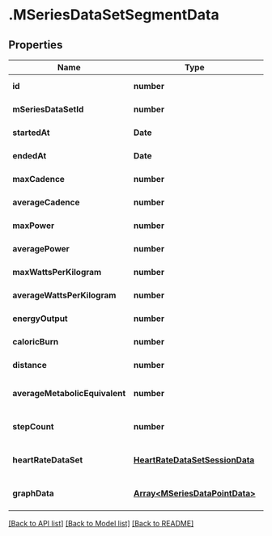 # .MSeriesDataSetSegmentData

## Properties

Name | Type | Description | Notes
------------ | ------------- | ------------- | -------------
**id** | **number** |  | [default to undefined]
**mSeriesDataSetId** | **number** |  | [default to undefined]
**startedAt** | **Date** |  | [default to undefined]
**endedAt** | **Date** |  | [default to undefined]
**maxCadence** | **number** |  | [default to undefined]
**averageCadence** | **number** |  | [default to undefined]
**maxPower** | **number** |  | [default to undefined]
**averagePower** | **number** |  | [default to undefined]
**maxWattsPerKilogram** | **number** |  | [default to undefined]
**averageWattsPerKilogram** | **number** |  | [default to undefined]
**energyOutput** | **number** |  | [default to undefined]
**caloricBurn** | **number** |  | [default to undefined]
**distance** | **number** |  | [default to undefined]
**averageMetabolicEquivalent** | **number** |  | [optional] [default to undefined]
**stepCount** | **number** |  | [optional] [default to undefined]
**heartRateDataSet** | [**HeartRateDataSetSessionData**](HeartRateDataSetSessionData.md) |  | [optional] [default to undefined]
**graphData** | [**Array&lt;MSeriesDataPointData&gt;**](MSeriesDataPointData.md) |  | [optional] [default to undefined]


[[Back to API list]](../README.md#documentation-for-api-endpoints) [[Back to Model list]](../README.md#documentation-for-models) [[Back to README]](../README.md)
